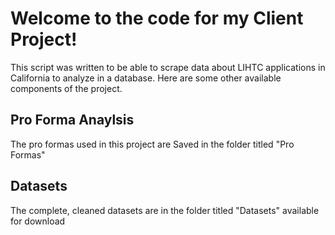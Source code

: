 # Welcome to the code for my Client Project! 

This script was written to be able to scrape data about LIHTC applications in California to analyze in a database. Here are some other available components of the project. 

## Pro Forma Anaylsis 
The pro formas used in this project are Saved in the folder titled "Pro Formas" 

## Datasets
The complete, cleaned datasets are in the folder titled "Datasets" available for download
